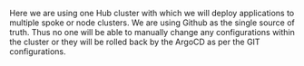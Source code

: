 Here we are using one Hub cluster with which we will deploy applications to multiple spoke or node clusters. We are using Github as the single source of truth. Thus no one will be able to manually change any configurations within the cluster or they will be rolled back by the ArgoCD as per the GIT configurations.

